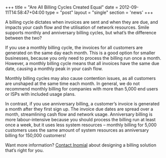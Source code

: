 +++
title = "Are All Billing Cycles Created Equal"
date = 2012-09-11T14:58:47+04:00
type = "post"
layout = "single"
section = 'news'
+++

<p>A billing cycle dictates when invoices are sent and when they are due, and impacts your cash flow and the utilisation of network resources. Smile supports monthly and anniversary billing cycles, but what’s the difference between the two?</p>
<p>If you use a monthly billing cycle, the invoices for all customers are generated on the same day each month. This is a good option for smaller businesses, because you only need to process the billing run once a month. However, a monthly billing cycle means that all invoices have the same due date, causing a monthly peak in your cash flow.</p>
<p>Monthly billing cycles may also cause contention issues, as all customers are unshaped at the same time each month. In general, we do not recommend monthly billing for companies with more than 5,000 end users or ISPs with included usage plans.</p>
<p>In contrast, if you use anniversary billing, a customer’s invoice is generated a month after they first sign up. The invoice due dates are spread over a month, streamlining cash flow and network usage. Anniversary billing is more labour-intensive because you should process the billing run at least once a week, but it uses less system resources – monthly billing for 5,000 customers uses the same amount of system resources as anniversary billing for 150,000 customers!</p>
<p>Want more information? <a title="Contact" href="/contact/">Contact Inomial</a> about designing a billing solution that’s right for you.</p>